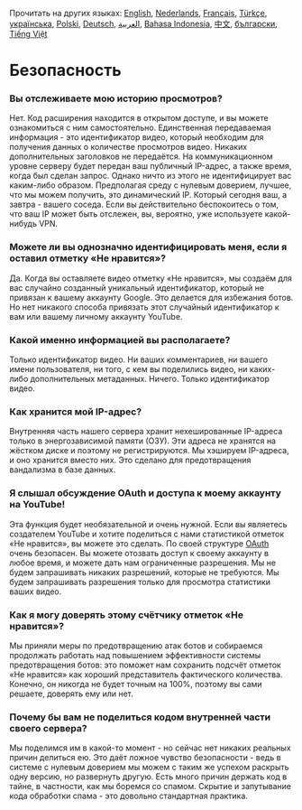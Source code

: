 Прочитать на других языках: [English](SECURITY-FAQ.md), [Nederlands](SECURITY_FAQnl.md), [Français](SECURITY-FAQfr.md), [Türkçe](SECURITY-FAQtr.md), [українська](SECURITY-FAQuk.md), [Polski](SECURITY-FAQpl.md), [Deutsch](SECURITY-FAQde.md), [العربية](SECURITY-FAQar.md), [Bahasa Indonesia](SECURITY-FAQid.md), [中文](SECURITY-FAQcn.md), [български](SECURITY-FAQbg.md), [Tiếng Việt](SECURITY-FAQvi.md)

# Безопасность

### Вы отслеживаете мою историю просмотров?

Нет. Код расширения находится в открытом доступе, и вы можете ознакомиться с ним самостоятельно. Единственная передаваемая информация - это идентификатор видео, который необходим для получения данных о количестве просмотров видео. Никаких дополнительных заголовков не передаётся. На коммуникационном уровне серверу будет передан ваш публичный IP-адрес, а также время, когда был сделан запрос. Однако ничто из этого не идентифицирует вас каким-либо образом. Предполагая среду с нулевым доверием, лучшее, что мы можем получить, это динамический IP. Который сегодня ваш, а завтра - вашего соседа. Если вы действительно беспокоитесь о том, что ваш IP может быть отслежен, вы, вероятно, уже используете какой-нибудь VPN.

### Можете ли вы однозначно идентифицировать меня, если я оставил отметку «Не нравится»?

Да. Когда вы оставляете видео отметку «Не нравится», мы создаём для вас случайно созданный уникальный идентификатор, который не привязан к вашему аккаунту Google. Это делается для избежания ботов. Но нет никакого способа привязать этот случайный идентификатор к вам или вашему личному аккаунту YouTube.

### Какой именно информацией вы располагаете?

Только идентификатор видео. Ни ваших комментариев, ни вашего имени пользователя, ни того, с кем вы поделились видео, ни каких-либо дополнительных метаданных. Ничего. Только идентификатор видео.

### Как хранится мой IP-адрес?

Внутренняя часть нашего сервера хранит нехешированные IP-адреса только в энергозависимой памяти (ОЗУ). Эти адреса не хранятся на жёстком диске и поэтому не регистрируются. Мы хэшируем IP-адреса, и оно хранится вместо них. Это сделано для предотвращения вандализма в базе данных.

### Я слышал обсуждение OAuth и доступа к моему аккаунту на YouTube!

Эта функция будет необязательной и очень нужной. Если вы являетесь создателем YouTube и хотите поделиться с нами статистикой отметок «Не нравится», вы можете это сделать. По своей структуре [OAuth](<https://ru.wikipedia.org/wiki/OAuth#:~:text=%D0%B1%D0%B5%D0%B7%20%D0%BF%D0%B5%D1%80%D0%B5%D0%B4%D0%B0%D1%87%D0%B8%20%D0%B5%D0%B9%20(%D1%82%D1%80%D0%B5%D1%82%D1%8C%D0%B5%D0%B9%20%D1%81%D1%82%D0%BE%D1%80%D0%BE%D0%BD%D0%B5)%20%D0%BB%D0%BE%D0%B3%D0%B8%D0%BD%D0%B0%20%D0%B8%20%D0%BF%D0%B0%D1%80%D0%BE%D0%BB%D1%8F>) очень безопасен. Вы можете отозвать доступ к своему аккаунту в любое время, и можете дать нам ограниченные разрешения. Мы не будем запрашивать никаких разрешений, которые не требуются. Мы будем запрашивать разрешения только для просмотра статистики ваших видео.

### Как я могу доверять этому счётчику отметок «Не нравится»?

Мы приняли меры по предотвращению атак ботов и собираемся продолжать работать над повышением эффективности системы предотвращения ботов: это поможет нам сохранить подсчёт отметок «Не нравится» как хороший представитель фактического количества. Конечно, он никогда не будет точным на 100%, поэтому вы сами решаете, доверять ему или нет.

### Почему бы вам не поделиться кодом внутренней части своего сервера?

Мы поделимся им в какой-то момент - но сейчас нет никаких реальных причин делиться ею. Это даёт ложное чувство безопасности - ведь в системе с нулевым доверием мы можем с таким же успехом раскрыть одну версию, но развернуть другую. Есть много причин держать код в тайне, в частности, как мы боремся со спамом. Скрытие и запутывание кода обработки спама - это довольно стандартная практика.
